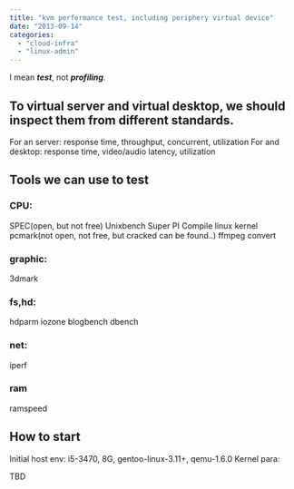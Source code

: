 ```yaml
---
title: "kvm perfermance test, including periphery virtual device"
date: "2013-09-14"
categories: 
  - "cloud-infra"
  - "linux-admin"
---
```


I mean _**test**_, not _**profiling**_.

## To virtual server and virtual desktop, we should inspect them from different standards.

For an server: response time, throughput, concurrent, utilization For and desktop: response time, video/audio latency, utilization

## Tools we can use to test

### CPU:

SPEC(open, but not free) Unixbench Super PI Compile linux kernel pcmark(not open, not free, but cracked can be found..) ffmpeg convert

### graphic:

3dmark

### fs,hd:

hdparm iozone blogbench dbench

### net:

iperf

### ram

ramspeed

## How to start

Initial host env: i5-3470, 8G, gentoo-linux-3.11+, qemu-1.6.0 Kernel para:

TBD
